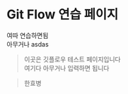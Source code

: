 Git Flow 연습 페이지
=================

여따 연습하면됨  
아무거나    asdas  

> 이곳은 깃플로우 테스트 페이지입니다  
> 여기다 아무거나 입력하면 됩니다  

> 한효병